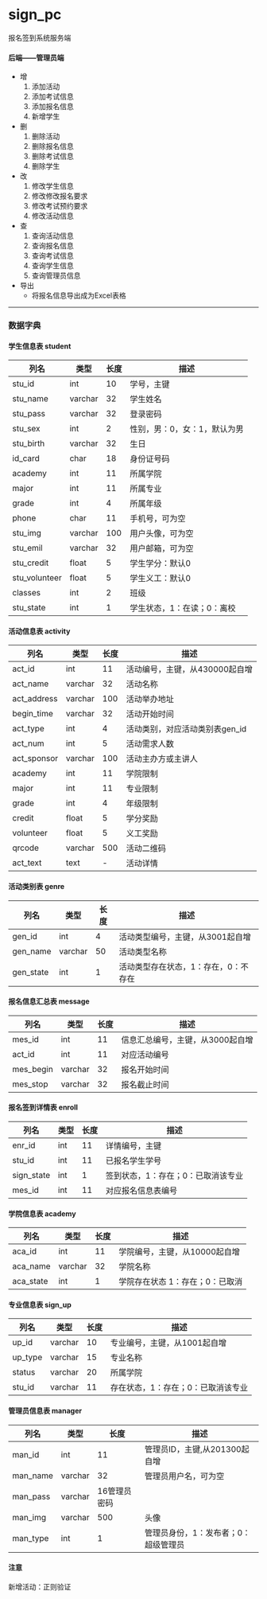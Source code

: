 # sign_pc
报名签到系统服务端
#### 后端——管理员端
* 增
	1. 添加活动
	2. 添加考试信息
	3. 添加报名信息
	4. 新增学生
* 删
	1. 删除活动
	2. 删除报名信息
	3. 删除考试信息
	4. 删除学生
* 改
	1. 修改学生信息
	2. 修改修改报名要求
	3. 修改考试预约要求
	4. 修改活动信息
* 查
	1. 查询活动信息
	2. 查询报名信息
	3. 查询考试信息
	4. 查询学生信息
	5. 查询管理员信息
* 导出
	+ 将报名信息导出成为Excel表格
- - - 
### 数据字典
#### 学生信息表 student
|列名|类型|长度|描述|
|-|-|-|-|
|stu_id|int|10|学号，主键|
|stu_name|varchar|32|学生姓名|
|stu_pass|varchar|32|登录密码|
|stu_sex|int|2|性别，男：0，女：1，默认为男|
|stu_birth|varchar|32|生日|
|id_card|char|18|身份证号码|
|academy|int|11|所属学院|
|major|int|11|所属专业|
|grade|int|4|所属年级|
|phone|char|11|手机号，可为空|
|stu_img|varchar|100|用户头像，可为空|
|stu_emil|varchar|32|用户邮箱，可为空|
|stu_credit|float|5|学生学分：默认0|
|stu_volunteer|float|5|学生义工：默认0|
|classes|int|2|班级|
|stu_state|int|1|学生状态，1：在读；0：离校|

#### 活动信息表 activity
|列名|类型|长度|描述|
|-|-|-|-|
|act_id|int|11|活动编号，主键，从430000起自增|
|act_name|varchar|32|活动名称|
|act_address|varchar|100|活动举办地址|
|begin_time|varchar|32|活动开始时间|
|act_type|int|4|活动类别，对应活动类别表gen_id|
|act_num|int|5|活动需求人数|
|act_sponsor|varchar|100|活动主办方或主讲人|
|academy|int|11|学院限制|
|major|int|11|专业限制|
|grade|int|4|年级限制|
|credit|float|5|学分奖励|
|volunteer|float|5|义工奖励|
|qrcode|varchar|500|活动二维码|
|act_text|text|-|活动详情|

#### 活动类别表 genre
|列名|类型|长度|描述|
|-|-|-|-|
|gen_id|int|4|活动类型编号，主键，从3001起自增|
|gen_name|varchar|50|活动类型名称|
|gen_state|int|1|活动类型存在状态，1：存在，0：不存在|

#### 报名信息汇总表 message
|列名|类型|长度|描述|
|-|-|-|-|
|mes_id|int|11|信息汇总编号，主键，从3000起自增|
|act_id|int|11|对应活动编号|
|mes_begin|varchar|32|报名开始时间|
|mes_stop|varchar|32|报名截止时间|

#### 报名签到详情表 enroll
|列名|类型|长度|描述|
|-|-|-|-|
|enr_id|int|11|详情编号，主键|
|stu_id|int|11|已报名学生学号|
|sign_state|int|1|签到状态，1：存在；0：已取消该专业|
|mes_id|int|11|对应报名信息表编号|


#### 学院信息表 academy
|列名|类型|长度|描述|
|-|-|-|-|
|aca_id|int|11|学院编号，主键，从10000起自增|
|aca_name|varchar|32|学院名称|
|aca_state|int|1|学院存在状态 1：存在；0：已取消|


#### 专业信息表 sign_up
|列名|类型|长度|描述|
|-|-|-|-|
|up_id|varchar|10|专业编号，主键，从1001起自增|
|up_type|varchar|15|专业名称
|status|varchar|20|所属学院|
|stu_id|varchar|11|存在状态，1：存在；0：已取消该专业|

#### 管理员信息表 manager
|列名|类型|长度|描述|
|-|-|-|-|
|man_id|int|11|管理员ID，主键,从201300起自增|
|man_name|varchar|32|管理员用户名，可为空|
|man_pass|varchar|16管理员密码|
|man_img|varchar|500|头像|
|man_type|int|1|管理员身份，1：发布者；0：超级管理员|
#### 注意
新增活动：正则验证